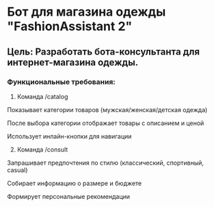 # Бот для магазина одежды "FashionAssistant 2"
## Цель: Разработать бота-консультанта для интернет-магазина одежды.

### Функциональные требования:

1. Команда /catalog

Показывает категории товаров (мужская/женская/детская одежда)

После выбора категории отображает товары с описанием и ценой

Использует инлайн-кнопки для навигации

2. Команда /consult

Запрашивает предпочтения по стилю (классический, спортивный, casual)

Собирает информацию о размере и бюджете

Формирует персональные рекомендации